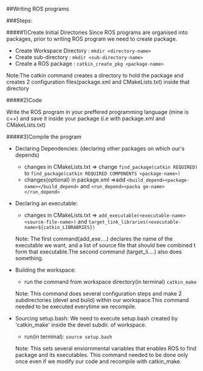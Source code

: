 ##Writing ROS programs

###Steps:

#####1)Create Initial Directories
Since ROS programs are organised into packages, prior to writing ROS program we need to create package.

* Create Workspace Directory : `mkdir <directory-name>`
* Create sub-directory : `mkdir <sub-directory-name>`
* Create a ROS package : `catkin_create_pkg <package-name>`
  
Note:The catkin command creates a directory to hold the package and creates 2 configuration files(package.xml and CMakeLists.txt) inside that directory

#####2)Code

Write the ROS program in your preffered programming language (mine is c++) and save it inside your package (i.e with package.xml and CMakeLists.txt)

#####3)Compile the program
* Declaring Dependencies: (declaring other packages on which our's depends)
  - changes in CMakeLists.txt => change `find_package(catkin REQUIRED)` to `find_package(catkin REQUIRED COMPONENTS <package-name>)`
  - changes(optional) in package.xml =>add `<build_depend><package-name></build_depend>` and `<run_depend><packa ge-name></run_depend>`
  
* Declaring an executable:
  - changes in CMakeLists.txt => `add_executable(<executable-name> <source-file-name>)` and `target_link_libraries(<executable-name>${catkin_LIBRABRIES})` 
  
  Note: The first command(add_exe....) declares the name of the executable we want, and a list of source file that should bee combined t form that executable.The second command (target_li....) also does something.

* Building the workspace:
  - run the command from workspace directory(in terminal) `catkin_make`
   
  Note: This command does several configuration steps and make 2 subdirectories (devel and build) within our workspace.This command needed to be executed everytime we recompile.

* Sourcing setup.bash: We need to execute setup.bash created by 'catkin_make' inside the devel subdir. of workspace.
  - run(in terminal): `source setup.bash`

  Note: This sets several enviornmental variables that enables ROS to find package and its executables. This command needed to be done only once even if we modify our code and recompile with catkin_make.


